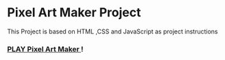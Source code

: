 # Pixel Art Maker Project

This Project is based on HTML ,CSS and JavaScript as project instructions




### [PLAY Pixel Art Maker  ](https://ashwbel.github.io/Pixel-Art-Project/)!
